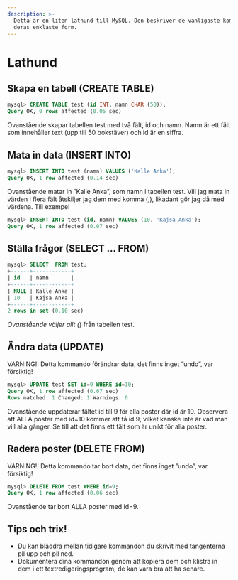 ```yaml
---
description: >-
  Detta är en liten lathund till MySQL. Den beskriver de vanligaste kommandona i
  deras enklaste form.
---
```


# Lathund

## Skapa en tabell \(CREATE TABLE\) 

```sql
mysql> CREATE TABLE test (id INT, namn CHAR (50)); 
Query OK, 0 rows affected (0.05 sec) 
```

Ovanstående skapar tabellen test med två fält, id och namn. Namn är ett fält som innehåller text \(upp till 50 bokstäver\) och id är en siffra.

## Mata in data \(INSERT INTO\)

```sql
mysql> INSERT INTO test (namn) VALUES ('Kalle Anka'); 
Query OK, 1 row affected (0.14 sec) 
```

Ovanstående matar in ”Kalle Anka”, som namn i tabellen test. Vill jag mata in värden i flera fält åtskiljer jag dem med komma \(,\), likadant gör jag då med värdena. Till exempel

```sql
mysql> INSERT INTO test (id, namn) VALUES (10, 'Kajsa Anka'); 
Query OK, 1 row affected (0.07 sec) 
```

## Ställa frågor \(SELECT ... FROM\) 

```sql
mysql> SELECT  FROM test; 
+------+------------+ 
| id   | namn       | 
+------+------------+ 
| NULL | Kalle Anka | 
| 10   | Kajsa Anka | 
+------+------------+ 
2 rows in set (0.10 sec) 
```

_Ovanstående väljer allt \(_\) från tabellen test. 

## Ändra data \(UPDATE\) 

VARNING!! Detta kommando förändrar data, det finns inget ”undo”, var försiktig! 

```sql
mysql> UPDATE test SET id=9 WHERE id=10; 
Query OK, 1 row affected (0.07 sec) 
Rows matched: 1 Changed: 1 Warnings: 0 
```

Ovanstående uppdaterar fältet id till 9 för alla poster där id är 10. Observera att ALLA poster med id=10 kommer att få id 9, vilket kanske inte är vad man vill alla gånger. Se till att det finns ett fält som är unikt för alla poster.

## Radera poster \(DELETE FROM\) 

VARNING!! Detta kommando tar bort data, det finns inget ”undo”, var försiktig! 

```sql
mysql> DELETE FROM test WHERE id=9; 
Query OK, 1 row affected (0.06 sec)
```

Ovanstående tar bort ALLA poster med id=9.

## Tips och trix! 

* Du kan bläddra mellan tidigare kommandon du skrivit med tangenterna pil upp och pil ned.
* Dokumentera dina kommandon genom att kopiera dem och klistra in dem i ett textredigeringsprogram, de kan vara bra att ha senare.

